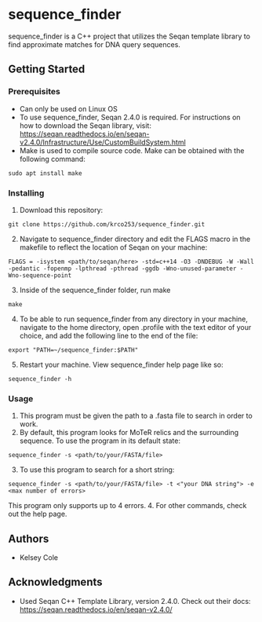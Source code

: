 # sequence_finder

sequence_finder is a C++ project that utilizes the Seqan template library to find approximate matches for DNA query sequences. 

## Getting Started



### Prerequisites
- Can only be used on Linux OS
- To use sequence_finder, Seqan 2.4.0 is required. For instructions on how to download the Seqan library, visit: https://seqan.readthedocs.io/en/seqan-v2.4.0/Infrastructure/Use/CustomBuildSystem.html 
- Make is used to compile source code. Make can be obtained with the following command:
```
sudo apt install make
```
### Installing

1. Download this repository:
```
git clone https://github.com/krco253/sequence_finder.git
```
2. Navigate to sequence_finder directory and edit the FLAGS macro in the makefile to reflect the location of Seqan on your machine:  
```
FLAGS = -isystem <path/to/seqan/here> -std=c++14 -O3 -DNDEBUG -W -Wall -pedantic -fopenmp -lpthread -pthread -ggdb -Wno-unused-parameter -Wno-sequence-point
```
3. Inside of the sequence_finder folder, run make
```
make
```
4. To be able to run sequence_finder from any directory in your machine, navigate to the home directory, open .profile with the text editor of your choice, and add the following line to the end of the file:
```
export "PATH=~/sequence_finder:$PATH"
```
5. Restart your machine. View sequence_finder help page like so: 
```
sequence_finder -h
```

### Usage
1. This program must be given the path to a .fasta file to search in order to work.
2. By default, this program looks for MoTeR relics and the surrounding sequence. To use the program in its default state: 
```
sequence_finder -s <path/to/your/FASTA/file>
```
3. To use this program to search for a short string: 
```
sequence_finder -s <path/to/your/FASTA/file> -t <"your DNA string"> -e <max number of errors>
```
This program only supports up to 4 errors.
4. For other commands, check out the help page.

## Authors

* Kelsey Cole 


## Acknowledgments

* Used Seqan C++ Template Library, version 2.4.0. Check out their docs: https://seqan.readthedocs.io/en/seqan-v2.4.0/ 
